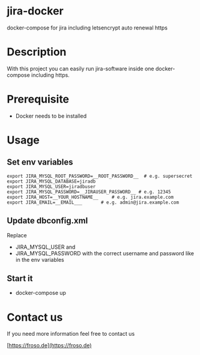 # jira-docker

docker-compose for jira including letsencrypt auto renewal https 

# Description 

With this project you can easily run jira-software inside one docker-compose including https. 

# Prerequisite

* Docker needs to be installed

# Usage

## Set env variables

```
export JIRA_MYSQL_ROOT_PASSWORD=__ROOT_PASSWORD__  # e.g. supersecret
export JIRA_MYSQL_DATABASE=jiradb
export JIRA_MYSQL_USER=jiradbuser
export JIRA_MYSQL_PASSWORD=__JIRAUSER_PASSWORD__ # e.g. 12345
export JIRA_HOST=__YOUR_HOSTNAME__     # e.g. jira.example.com
export JIRA_EMAIL=__EMAIL___       # e.g. admin@jira.example.com

```

## Update dbconfig.xml

Replace 
* JIRA_MYSQL_USER and
* JIRA_MYSQL_PASSWORD 
with the correct username and password like in the env variables

## Start it

* docker-compose up

# Contact us

If you need more information feel free to contact us 

[https://froso.de](https://froso.de)